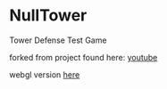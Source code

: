 # NullTower
Tower Defense Test Game

forked from project found here: [youtube](https://www.youtube.com/watch?v=beuoNuK2tbk&list=PLPV2KyIb3jR4u5jX8za5iU1cqnQPmbzG0)

webgl version [here](http://nulllogic.ca/files/unity/NullTower/)
